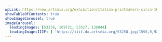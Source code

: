```yaml
---
wpLink: https://new.artsmia.org/exhibition/italian-printmakers-circa-1600-four-diverging-paths
showTableOfContents: true
showImageCarousel: true
imageCarousel:
  leadingImages: [53258, 109721, 53527, 138044]
  leadingImagesIIIF: [ 'https://iiif.dx.artsmia.org/53258.jpg/1596,0,926,813/800,/0/default.jpg', 'https://iiif.dx.artsmia.org/109721.jpg/656,806,1291,1134/800,/0/default.jpg', 'https://iiif.dx.artsmia.org/53527.jpg/1007,2158,1912,1679/800,/0/default.jpg', 'https://iiif.dx.artsmia.org/138044.jpg/12579,767,2058,1807/800,/0/default.jpg	' ]
---
```


